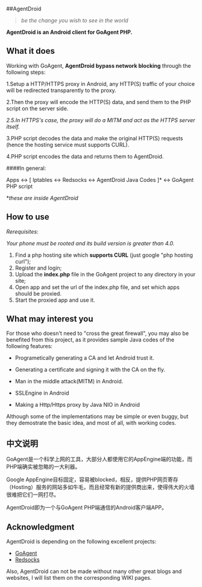 ##AgentDroid

>_be the change you wish to see in the world_

__AgentDroid is an Android client for GoAgent PHP.__


## What it does

Working with GoAgent, __AgentDroid bypass network blocking__ through the following steps: 

1.Setup a HTTP/HTTPS proxy in Android, any HTTP(S) traffic of your choice will be redirected transparently to the proxy. 

2.Then the proxy will encode the HTTP(S) data, and send them to the PHP script on the server side.

_2.5.In HTTPS's case, the proxy will do a MITM and act as the HTTPS server itself._

3.PHP script decodes the data and make the original HTTP(S) requests (hence the hosting service must supports CURL).

4.PHP script encodes the data and returns them to AgentDroid.

####In general:

Apps <-> [ Iptables <-> Redsocks <-> AgentDroid Java Codes ]* <-> GoAgent PHP script

*_these are inside AgentDroid_

## How to use

_Rerequisites_:

_Your phone must be rooted and its build version is greater than 4.0._

1. Find a php hosting site which __supports CURL__ (just google "php hosting curl");
2. Register and login;
3. Upload the __index.php__ file in the GoAgent project to any directory in your site;
4. Open app and set the url of the index.php file, and set which apps should be proxied.
5. Start the proxied app and use it.


## What may interest you

For those who doesn't need to "cross the great firewall", you may also be benefited from this project, as it provides sample Java codes of the following features:

* Programetically generating a CA and let Android trust it.

* Generating a certificate and signing it with the CA on the fly.

* Man in the middle attack(MITM) in Android.

* SSLEngine in Android

* Making a Http/Https proxy by Java NIO in Android


Although some of the implementations may be simple or even buggy, but they demostrate the basic idea, and most of all, with working codes.

## 中文说明

GoAgent是一个科学上网的工具，大部分人都使用它的AppEngine端的功能，而PHP端确实被忽略的一大利器。

Google AppEngine目标固定，容易被blocked，相反，提供PHP网页寄存（Hosting）服务的网站多如牛毛，而且经常有新的提供商出来，使得伟大的火墙很难把它们一网打尽。

AgentDroid即为一个与GoAgent PHP端通信的Android客户端APP。

## Acknowledgment

AgentDroid is depending on the following excellent projects:

* [GoAgent](https://github.com/goagent/goagent)
* [Redsocks](https://github.com/darkk/redsocks) 

Also, AgentDroid can not be made without many other great blogs and websites, I will list them on the corresponding WIKI pages.
